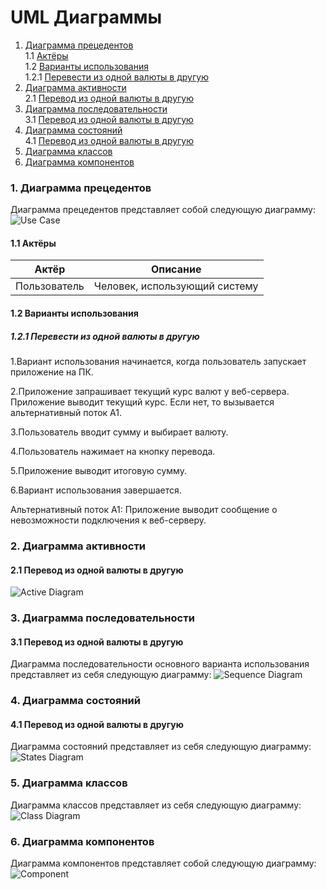 # UML Диаграммы
1. [Диаграмма прецедентов](#1)<br>
1.1 [Актёры](#1.1)<br>
1.2 [Варианты использования](#1.2)<br>
1.2.1 [Перевести из одной валюты в другую](#1.2.1)<br>
2. [Диаграмма активности](#2)<br>
2.1 [Перевод из одной валюты в другую](#2.1)<br>
3. [Диаграмма последовательности](#3)<br>
3.1 [Перевод из одной валюты в другую](#3.1)<br>
4. [Диаграмма состояний](#4)<br>
4.1 [Перевод из одной валюты в другую](#4.1)<br>
5. [Диаграмма классов](#5)
6. [Диаграмма компонентов](#6)<br>

### 1. Диаграмма прецедентов<a name="1"></a>
Диаграмма прецедентов представляет собой следующую диаграмму: 
![Use Case](https://github.com/Vanya112/CurrencyConverter/blob/master/Documentation/Diagrams/UseCase/FunctionalRequirements.png)
#### 1.1 Актёры<a name="1.1"></a>

Актёр | Описание
--- | ---
Пользователь|Человек, использующий систему

#### 1.2 Варианты использования<a name="1.2"></a>

##### 1.2.1 Перевести из одной валюты в другую<a name="1.2.1">
1.Вариант использования начинается, когда пользователь запускает приложение на ПК.

2.Приложение запрашивает текущий курс валют у веб-сервера.
Приложение выводит текущий курс. Если нет, то вызывается альтернативный поток А1.

3.Пользователь вводит сумму и выбирает валюту.
 
4.Пользователь нажимает на кнопку перевода.

5.Приложение выводит итоговую сумму.

6.Вариант использования завершается.

Альтернативный поток А1: Приложение выводит сообщение о невозможности подключения к веб-серверу.
</a>

### 2. Диаграмма активности<a name="2"></a>
#### 2.1 Перевод из одной валюты в другую<a name="2.1"></a>
![Active Diagram](https://github.com/Vanya112/CurrencyConverter/blob/master/Documentation/Diagrams/Activity/ActivityDiagram.png)
  
### 3. Диаграмма последовательности<a name="3"></a>
#### 3.1 Перевод из одной валюты в другую<a name="3.1"></a>
Диаграмма последовательности основного варианта использования представляет из себя следующую диаграмму:
![Sequence Diagram](https://github.com/Vanya112/CurrencyConverter/blob/master/Documentation/Diagrams/Sequence/SequenceDiagram.png)

### 4. Диаграмма состояний<a name="4"></a>
#### 4.1 Перевод из одной валюты в другую<a name="4.1"></a>
Диаграмма состояний представляет из себя следующую диаграмму:
![States Diagram](https://github.com/Vanya112/CurrencyConverter/blob/master/Documentation/Diagrams/State/StatesDiagram.png)

### 5. Диаграмма классов<a name="5"></a>
Диаграмма классов представляет из себя следующую диаграмму:
![Class Diagram](https://github.com/Vanya112/CurrencyConverter/blob/master/Documentation/Diagrams/Class/ClassDiagram.png)

### 6. Диаграмма компонентов<a name="6"></a>
Диаграмма компонентов представляет собой следующую диаграмму: 
![Component](https://github.com/Vanya112/CurrencyConverter/blob/master/Documentation/Diagrams/Component/ComponentDiagram.png)
